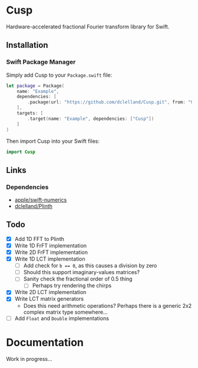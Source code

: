 # Cusp

Hardware-accelerated fractional Fourier transform library for Swift.

## Installation

### Swift Package Manager

Simply add Cusp to your `Package.swift` file: 

```swift
let package = Package(
    name: "Example",
    dependencies: [
        .package(url: "https://github.com/dclelland/Cusp.git", from: "0.1.0"),
    ],
    targets: [
        .target(name: "Example", dependencies: ["Cusp"])
    ]
)
```

Then import Cusp into your Swift files:

```swift
import Cusp
```

## Links

### Dependencies

- [apple/swift-numerics](https://github.com/apple/swift-numerics)
- [dclelland/Plinth](https://github.com/dclelland/Plinth)

## Todo

- [x] Add 1D FFT to Plinth
- [x] Write 1D FrFT implementation
- [x] Write 2D FrFT implementation
- [x] Write 1D LCT implementation
    - [ ] Add check for `b == 0`, as this causes a division by zero
    - [ ] Should this support imaginary-values matrices?
    - [ ] Sanity check the fractional order of 0.5 thing
        - [ ] Perhaps try rendering the chirps
- [x] Write 2D LCT implementation
- [x] Write LCT matrix generators
    - Does this need arithmetic operations? Perhaps there is a generic 2x2 complex matrix type somewhere...
- [ ] Add `Float` and `Double` implementations

# Documentation

Work in progress...
